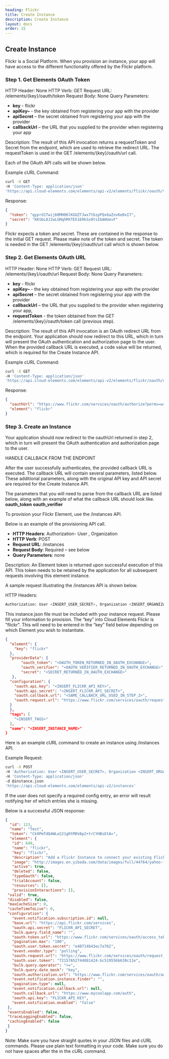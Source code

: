 ```yaml
---
heading: Flickr
title: Create Instance
description: Create Instance
layout: docs
order: 15
---
```


## Create Instance

Flickr is a Social Platform. When you provision an instance, your app will have access to the different functionality offered by the Flickr platform.

### Step 1. Get Elements OAuth Token

HTTP Header: None
HTTP Verb: GET
Request URL: /elements/{key}/oauth/token
Request Body: None
Query Parameters:

* __key__ - flickr
* __apiKey–__ - the key obtained from registering your app with the provider
* __apiSecret__ – the secret obtained from registering your app with the provider
* __callbackUrl__ – the URL that you supplied to the provider when registering your app

Description: The result of this API invocation returns a requestToken and Secret from the endpoint, which are used to retrieve the redirect URL.  The requestToken is used in the GET /elements/{key}/oauth/url call.

Each of the OAuth API calls will be shown below.

Example cURL Command:

```bash
curl -X GET
-H 'Content-Type: application/json'
'https://api.cloud-elements.com/elements/api-v2/elements/flickr/oauth/token?apiKey=insert_fake_api_key&apiSecret=insert_fake_api_secret&callbackUrl=https://www.mycoolapp.com/auth'
```

Response:

```json
{
  "token": "qyprd1Twij60MH06lKGUZTJwx7tbzpPQx6aZnvKe0xI7",
  "secret": "KKSbL0J2wLGMqhMXTEh1ERkSx9tsIbAHUevF"
}
```

Flickr expects a token and secret. These are contained in the response to the initial GET request. Please make note of the token and secret. The token is needed in the GET /elements/{key}/oauth/url call which is shown below.

### Step 2. Get Elements OAuth URL

HTTP Header: None
HTTP Verb: GET
Request URL: /elements/{key}/oauth/url
Request Body: None
Query Parameters:

* __key__ - flickr
* __apiKey–__ - the key obtained from registering your app with the provider
* __apiSecret__ – the secret obtained from registering your app with the provider
* __callbackUrl__ – the URL that you supplied to the provider when registering your app,
* __requestToken__ - the token obtained from the GET /elements/{key}/oauth/token call (previous step).

Description: The result of this API invocation is an OAuth redirect URL from the endpoint. Your application should now redirect to this URL, which in turn will present the OAuth authentication and authorization page to the user. When the provided callback URL is executed, a code value will be returned, which is required for the Create Instance API.

Example cURL Command:

```bash
curl -X GET
-H 'Content-Type: application/json'
'https://api.cloud-elements.com/elements/api-v2/elements/flickr/oauth/url?apiKey=insert_fake_api_key&apiSecret=insert_fake_api_secret&callbackUrl=https://www.mycoolapp.com/auth&requestToken=insert_fake_request_token&state=flickr'

```

Response:

```json
{
  "oauthUrl": "https://www.flickr.com/services/oauth/authorize?perms=write&oauth_token=insert_fake_oauth_token&oauth_callback=http%3A%2F%2Fwww.mycoolapp.com%2Fauth%3Fstate%3Dflickr",
  "element": "flickr"
}
```

### Step 3. Create an Instance

Your application should now redirect to the oauthUrl returned in step 2, which in turn will present the OAuth authentication and authorization page to the user.

HANDLE CALLBACK FROM THE ENDPOINT

After the user successfully authenticates, the provided callback URL is executed. The callback URL will contain several parameters, listed below.  These additional parameters, along with the original API key and API secret are required for the Create Instance API.

The parameters that you will need to parse from the callback URL are listed below, along with an example of what the callback URL should look like.
__oauth_token__
__oauth_verifier__

To provision your Flickr Element, use the /instances API.

Below is an example of the provisioning API call.

* __HTTP Headers__: Authorization- User <user secret>, Organization <organization secret>
* __HTTP Verb__: POST
* __Request URL__: /instances
* __Request Body__: Required – see below
* __Query Parameters__: none

Description: An Element token is returned upon successful execution of this API. This token needs to be retained by the application for all subsequent requests involving this element instance.

A sample request illustrating the /instances API is shown below.

HTTP Headers:

```bash
Authorization: User <INSERT_USER_SECRET>, Organization <INSERT_ORGANIZATION_SECRET>

```
This instance.json file must be included with your instance request.  Please fill your information to provision.  The “key” into Cloud Elements Flickr is "flickr".  This will need to be entered in the “key” field below depending on which Element you wish to instantiate.

```json
{
  "element": {
    "key": "flickr"
  },
  "providerData": {
       "oauth_token": "<OAUTH_TOKEN_RETURNED_IN_OAUTH_EXCHANGE>",
       "oauth_verifier": "<OAUTH_VERIFIER_RETURNED_IN_OAUTH_EXCHANGE>",
       "secret": "<SECRET_RETURNED_IN_OAUTH_EXCHANGE>"
   },
  "configuration": {
    "oauth.api.key": "<INSERT_FLICKR_API_KEY>",
    "oauth.api.secret": "<INSERT_FLICKR_API_SECRET>",
    "oauth.callback.url": "<SAME_CALLBACK_URL_USED_IN_STEP_2>",
    "oauth.request.url": "https://www.flickr.com/services/oauth/request_token"
  }
  },
  "tags": [
    "<INSERT_TAGS>"
  ],
  "name": "<INSERT_INSTANCE_NAME>"
}
```

Here is an example cURL command to create an instance using /instances API.

Example Request:

```bash
curl -X POST
-H 'Authorization: User <INSERT_USER_SECRET>, Organization <INSERT_ORGANIZATION_SECRET>'
-H 'Content-Type: application/json'
-d @instance.json
'https://api.cloud-elements.com/elements/api-v2/instances'
```

If the user does not specify a required config entry, an error will result notifying her of which entries she is missing.

Below is a successful JSON response:

```json
{
  "id": 123,
  "name": "Test",
  "token": "Ck9PmTdQ4WLe221gRtM0VAp2+trCYHBsEtA=",
  "element": {
   "id": 649,
   "name": "flickr",
   "key": "flickr",
   "description": "Add a Flickr Instance to connect your existing Flickr account to the Cloud Storage and Documents Hub, allowing you to manage photos and albums. You will need your Flickr account information to add an instance.",
   "image": "http://images.en.yibada.com/data/images/full/44764/yahoo-flickr-logo.jpg",
   "active": true,
   "deleted": false,
   "typeOauth": false,
   "trialAccount": false,
   "resources": [],
   "provisionInteractions": [],
 "valid": true,
 "disabled": false,
 "maxCacheSize": 0,
 "cacheTimeToLive": 0,
 "configuration": {
   "event.notification.subscription.id": null,
   "base.url": "https://api.flickr.com/services",
   "oauth.api.secret": "FLICKR_API_SECRET",
   "bulk.query.field_name": "",
   "oauth.token.url": "https://www.flickr.com/services/oauth/access_token",
   "pagination.max": "100",
   "oauth.user.token.secret": "e40714b43ec7a762",
   "event.vendor.type": "polling",
   "oauth.request.url": "https://www.flickr.com/services/oauth/request_token",
   "oauth.user.token": "72157652744881424-bc519556b630c11e",
   "bulk.query.operator": ">=",
   "bulk.query.date_mask": "key",
   "oauth.authorization.url": "https://www.flickr.com/services/oauth/authorize?perms=write",
   "event.notification.instance.finder": "",
   "pagination.type": null,
   "event.notification.callback.url": null,
   "oauth.callback.url": "https://www.mycoolapp.com/auth",
   "oauth.api.key": "FLICKR_API_KEY",
   "event.notification.enabled": "false"
 },
 "eventsEnabled": false,
 "traceLoggingEnabled": false,
 "cachingEnabled": false
 }
}
```

Note:  Make sure you have straight quotes in your JSON files and cURL commands.  Please use plain text formatting in your code.  Make sure you do not have spaces after the in the cURL command.

